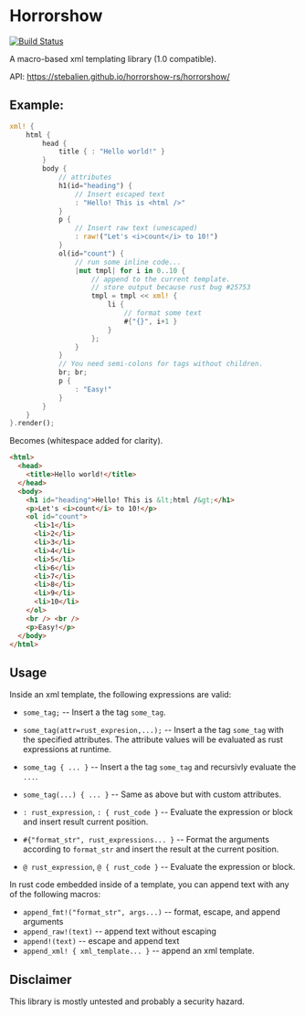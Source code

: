 # Horrorshow

[![Build Status](https://travis-ci.org/Stebalien/horrorshow-rs.svg?branch=master)](https://travis-ci.org/Stebalien/horrorshow-rs)

A macro-based xml templating library (1.0 compatible).

API: https://stebalien.github.io/horrorshow-rs/horrorshow/

## Example:

```rust
xml! {
    html {
        head {
            title { : "Hello world!" }
        }
        body {
            // attributes
            h1(id="heading") {
                // Insert escaped text
                : "Hello! This is <html />"
            }
            p {
                // Insert raw text (unescaped)
                : raw!("Let's <i>count</i> to 10!")
            }
            ol(id="count") {
                // run some inline code...
                |mut tmpl| for i in 0..10 {
                    // append to the current template.
                    // store output because rust bug #25753
                    tmpl = tmpl << xml! {
                        li {
                            // format some text
                            #{"{}", i+1 }
                        }
                    };
                }
            }
            // You need semi-colons for tags without children.
            br; br;
            p {
                : "Easy!"
            }
        }
    }
}.render();
```

Becomes (whitespace added for clarity).

```html
<html>
  <head>
    <title>Hello world!</title>
  </head>
  <body>
    <h1 id="heading">Hello! This is &lt;html /&gt;</h1>
    <p>Let's <i>count</i> to 10!</p>
    <ol id="count">
      <li>1</li>
      <li>2</li>
      <li>3</li>
      <li>4</li>
      <li>5</li>
      <li>6</li>
      <li>7</li>
      <li>8</li>
      <li>9</li>
      <li>10</li>
    </ol>
    <br /> <br />
    <p>Easy!</p>
  </body>
</html>
```

## Usage

Inside an xml template, the following expressions are valid:

* `some_tag;` -- Insert a the tag `some_tag`.

* `some_tag(attr=rust_expresion,...);` -- Insert a the tag `some_tag` with the specified
   attributes. The attribute values will be evaluated as rust expressions at runtime.

* `some_tag { ... }` -- Insert a the tag `some_tag` and recursivly evaluate the `...`.

* `some_tag(...) { ... }` -- Same as above but with custom attributes.

* `: rust_expression`, `: { rust_code }` -- Evaluate the expression or block and insert result current position.

* `#{"format_str", rust_expressions... }` -- Format the arguments according to `format_str` and insert the
result at the current position.

* `@ rust_expression`, `@ { rust_code }` -- Evaluate the expression or block.

In rust code embedded inside of a template, you can append text with any of the following
macros:

* `append_fmt!("format_str", args...)` -- format, escape, and append arguments
* `append_raw!(text)` -- append text without escaping
* `append!(text)` -- escape and append text
* `append_xml! { xml_template... }` -- append an xml template.

## Disclaimer

This library is mostly untested and probably a security hazard.

